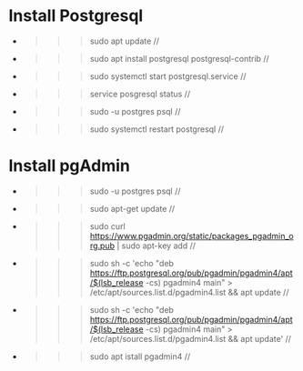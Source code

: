 # Install Postgresql
* >>>sudo apt update               //
* >>> sudo apt install postgresql postgresql-contrib           //
* >>>sudo systemctl start postgresql.service   //
* >>>service posgresql status         //
* >>>sudo -u postgres psql       //
* >>>sudo systemctl restart postgresql         //
# Install pgAdmin
* >>> sudo -u postgres psql      //
* >>> sudo apt-get update         //
* >>> sudo curl https://www.pgadmin.org/static/packages_pgadmin_org.pub | sudo apt-key add //
* >>> sudo sh -c 'echo "deb https://ftp.postgresql.org/pub/pgadmin/pgadmin4/apt/$(lsb_release -cs) pgadmin4 main" > /etc/apt/sources.list.d/pgadmin4.list && apt update  //
* >>> sudo sh -c 'echo "deb https://ftp.postgresql.org/pub/pgadmin/pgadmin4/apt/$(lsb_release -cs) pgadmin4 main" > /etc/apt/sources.list.d/pgadmin4.list && apt update'  //
* >>> sudo apt istall pgadmin4            //

